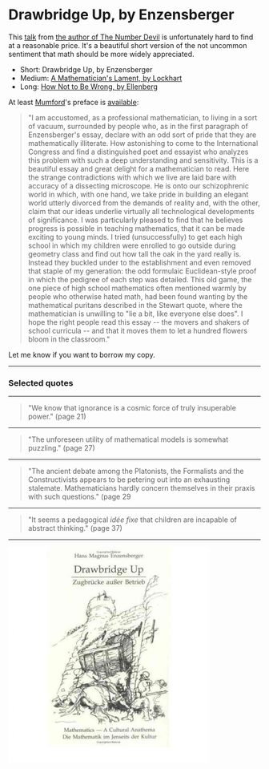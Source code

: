 # Drawbridge Up, by Enzensberger

This [talk][] from [the author of The Number Devil][] is unfortunately
hard to find at a reasonable price. It's a beautiful short version of
the not uncommon sentiment that math should be more widely
appreciated.

[talk]: https://smile.amazon.com/Drawbridge-Up-Mathematics-Cultural-Anathema/dp/156881156X
[the author of The Number Devil]: https://en.wikipedia.org/wiki/Hans_Magnus_Enzensberger

 * Short: Drawbridge Up, by Enzensberger
 * Medium: [A Mathematician's Lament, by Lockhart](/20200909-mathematicians_lament_by_lockhart/)
 * Long: [How Not to Be Wrong, by Ellenberg](//20200925-how_not_to_be_wrong_by_ellenberg/)

At least [Mumford][]'s preface is [available][]:

[Mumford]: https://en.wikipedia.org/wiki/David_Mumford
[available]: https://www.dam.brown.edu/people/mumford/beyond/education.html

> "I am accustomed, as a professional mathematician, to living in a
> sort of vacuum, surrounded by people who, as in the first paragraph
> of Enzensberger's essay, declare with an odd sort of pride that they
> are mathematically illiterate. How astonishing to come to the
> International Congress and find a distinguished poet and essayist
> who analyzes this problem with such a deep understanding and
> sensitivity. This is a beautiful essay and great delight for a
> mathematician to read. Here the strange contradictions with which we
> live are laid bare with accuracy of a dissecting microscope. He is
> onto our schizophrenic world in which, with one hand, we take pride
> in building an elegant world utterly divorced from the demands of
> reality and, with the other, claim that our ideas underlie virtually
> all technological developments of significance. I was particularly
> pleased to find that he believes progress is possible in teaching
> mathematics, that it can be made exciting to young minds. I tried
> (unsuccessfully) to get each high school in which my children were
> enrolled to go outside during geometry class and find out how tall
> the oak in the yard really is. Instead they buckled under to the
> establishment and even removed that staple of my generation: the odd
> formulaic Euclidean-style proof in which the pedigree of each step
> was detailed. This old game, the one piece of high school
> mathematics often mentioned warmly by people who otherwise hated
> math, had been found wanting by the mathematical puritans described
> in the Stewart quote, where the mathematician is unwilling to "lie a
> bit, like everyone else does". I hope the right people read this
> essay -- the movers and shakers of school curricula -- and that it
> moves them to let a hundred flowers bloom in the classroom."

Let me know if you want to borrow my copy.


---

### Selected quotes


---

> "We know that ignorance is a cosmic force of truly insuperable
> power." (page 21)


---

> "The unforeseen utility of mathematical models is somewhat
> puzzling." (page 27)


---

> "The ancient debate among the Platonists, the Formalists and the
> Constructivists appears to be petering out into an exhausting
> stalemate. Mathematicians hardly concern themselves in their praxis
> with such questions." (page 29


---

> "It seems a pedagogical _idée fixe_ that children are incapable of
> abstract thinking." (page 37)


---

![cover](cover.jpg)
